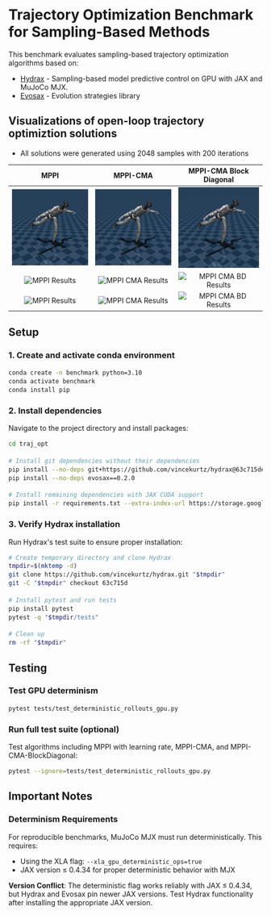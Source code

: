 # Trajectory Optimization Benchmark for Sampling-Based Methods

This benchmark evaluates sampling-based trajectory optimization algorithms based on:
- [Hydrax](https://github.com/vincekurtz/hydrax) - Sampling-based model predictive control on GPU with JAX and MuJoCo MJX.
- [Evosax](https://github.com/RobertTLange/evosax) - Evolution strategies library

## Visualizations of open-loop trajectory optimiztion solutions

* All solutions were generated using 2048 samples with 200 iterations

| MPPI | MPPI-CMA | MPPI-CMA Block Diagonal |
|:----:|:-------------:|:------------------:|
| ![MPPI Results](figures/HumanoidMocap/MPPI.gif) | ![MPPI CMA Results](figures/HumanoidMocap/MPPI_CMA%20lr%3D%281.0%2C%200.1%29.gif) | ![MPPI CMA BD Results](figures/HumanoidMocap/MPPI_CMA_BD%20lr%3D%281.0%2C%200.1%29.gif) |
| ![MPPI Results](figures/PushTUnconstrained/MPPI.gif) | ![MPPI CMA Results](figures/PushTUnconstrained/MPPI_CMA%20lr%3D%281.0%2C%200.1%29.gif) | ![MPPI CMA BD Results](figures/PushTUnconstrained/MPPI_CMA_BD%20lr%3D%281.0%2C%200.1%29.gif) |
| ![MPPI Results](figures/CartPoleUnconstrained/MPPI.gif) | ![MPPI CMA Results](figures/CartPoleUnconstrained/MPPI_CMA%20lr%3D%281.0%2C%200.1%29.gif) | ![MPPI CMA BD Results](figures/CartPoleUnconstrained/MPPI_CMA_BD%20lr%3D%281.0%2C%200.1%29.gif) |

## Setup

### 1. Create and activate conda environment
```bash
conda create -n benchmark python=3.10
conda activate benchmark
conda install pip
```

### 2. Install dependencies
Navigate to the project directory and install packages:
```bash
cd traj_opt

# Install git dependencies without their dependencies
pip install --no-deps git+https://github.com/vincekurtz/hydrax@63c715d#egg=hydrax
pip install --no-deps evosax==0.2.0

# Install remaining dependencies with JAX CUDA support
pip install -r requirements.txt --extra-index-url https://storage.googleapis.com/jax_releases/jax_cuda_releases.html
```

### 3. Verify Hydrax installation
Run Hydrax's test suite to ensure proper installation:
```bash
# Create temporary directory and clone Hydrax
tmpdir=$(mktemp -d)
git clone https://github.com/vincekurtz/hydrax.git "$tmpdir"
git -C "$tmpdir" checkout 63c715d

# Install pytest and run tests
pip install pytest
pytest -q "$tmpdir/tests"

# Clean up
rm -rf "$tmpdir"
```

## Testing

### Test GPU determinism
```bash
pytest tests/test_deterministic_rollouts_gpu.py
```

### Run full test suite (optional)
Test algorithms including MPPI with learning rate, MPPI-CMA, and MPPI-CMA-BlockDiagonal:
```bash
pytest --ignore=tests/test_deterministic_rollouts_gpu.py
```

## Important Notes

### Determinism Requirements
For reproducible benchmarks, MuJoCo MJX must run deterministically. This requires:
- Using the XLA flag: `--xla_gpu_deterministic_ops=true`
- JAX version ≤ 0.4.34 for proper deterministic behavior with MJX

**Version Conflict**: The deterministic flag works reliably with JAX ≤ 0.4.34, but Hydrax and Evosax pin newer JAX versions. Test Hydrax functionality after installing the appropriate JAX version.
